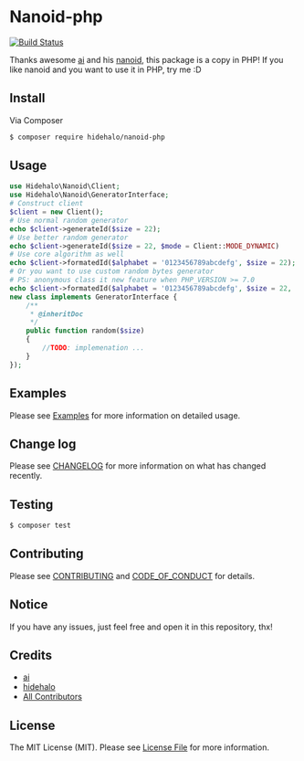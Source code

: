 # Nanoid-php

[![Build Status](https://travis-ci.org/hidehalo/emoji.svg)](https://travis-ci.org/hidehalo/nanoid-php)

Thanks awesome [ai](https://github.com/ai) and his [nanoid](https://github.com/ai/nanoid), this package is a copy in PHP!
If you like nanoid and you want to use it in PHP, try me :D

## Install

Via Composer

``` bash
$ composer require hidehalo/nanoid-php
```

## Usage

``` php
use Hidehalo\Nanoid\Client;
use Hidehalo\Nanoid\GeneratorInterface;
# Construct client
$client = new Client();
# Use normal random generator
echo $client->generateId($size = 22);
# Use better random generator
echo $client->generateId($size = 22, $mode = Client::MODE_DYNAMIC)
# Use core algorithm as well
echo $client->formatedId($alphabet = '0123456789abcdefg', $size = 22);
# Or you want to use custom random bytes generator
# PS: anonymous class it new feature when PHP_VERSION >= 7.0
echo $client->formatedId($alphabet = '0123456789abcdefg', $size = 22,
new class implements GeneratorInterface {
    /**
     * @inheritDoc
     */
    public function random($size)
    {
        //TODO: implemenation ...
    }
});
```

## Examples

Please see [Examples](examples) for more information on detailed usage.

## Change log

Please see [CHANGELOG](CHANGELOG.md) for more information on what has changed recently.

## Testing

``` bash
$ composer test
```

## Contributing

Please see [CONTRIBUTING](CONTRIBUTING.md) and [CODE_OF_CONDUCT](CODE_OF_CONDUCT.md) for details.

## Notice

If you have any issues, just feel free and open it in this repository, thx!

## Credits

- [ai](https://github.com/ai)
- [hidehalo](https://github.com/hidehalo)
- [All Contributors](https://github.com/hidehalo/nanoid-php/graphs/contributors)

## License

The MIT License (MIT). Please see [License File](LICENSE.md) for more information.